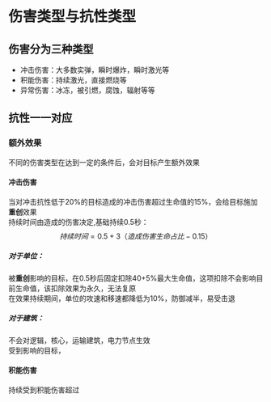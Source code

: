 # 伤害类型与抗性类型
## 伤害分为三种类型 
- 冲击伤害：大多数实弹，瞬时爆炸，瞬时激光等
- 积能伤害：持续激光，直接燃烧等
- 异常伤害：冰冻，被引燃，腐蚀，辐射等等
## 抗性一一对应

### 额外效果
不同的伤害类型在达到一定的条件后，会对目标产生额外效果
#### 冲击伤害

当对冲击抗性低于20%的目标造成的冲击伤害超过生命值的15%，会给目标施加**重创**效果  
持续时间由造成的伤害决定,基础持续0.5秒：
$$
持续时间=0.5+3（造成伤害生命占比-0.15）
$$
##### 对于单位：
被**重创**影响的目标，在0.5秒后固定扣除40+5%最大生命值，这项扣除不会影响目前生命值，该扣除效果为永久，无法复原  
在效果持续期间，单位的攻速和移速都降低为10%，防御减半，易受击退
##### 对于建筑：
不会对逻辑，核心，运输建筑，电力节点生效  
受到影响的目标，

#### 积能伤害
持续受到积能伤害超过